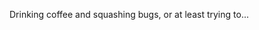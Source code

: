 Drinking coffee and squashing bugs, or at least trying to...


<!---
jlopz135/jlopz135 is a ✨ special ✨ repository because its `README.md` (this file) appears on your GitHub profile.
You can click the Preview link to take a look at your changes.
--->
